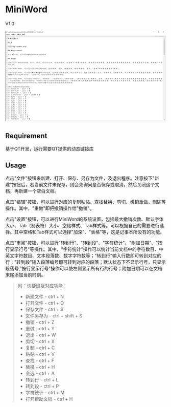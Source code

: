# MiniWord

V1.0

![](img/readme.png)

## Requirement

基于QT开发，运行需要QT提供的动态链接库

## Usage

点击"文件"按钮来新建、打开、保存、另存为文件，及退出程序。注意按下"新建"按钮后，若当前文件未保存，则会先询问是否保存或取消，然后关闭这个文档，再新建一个空白文档。

点击"编辑"按钮，可以进行对应的复制粘贴、查找替换、剪切、撤销重做、删除等操作。其中，"重做"即把撤销操作给"撤销"。

点击"设置"按钮，可以进行MiniWord的系统设置，包括最大撤销次数、默认字体大小、Tab（制表符）大小、空格样式、Tab样式等。可以根据自己的需要进行选择。其中空格和Tab样式可以选择"加深"、"表格"等，这是记事本所没有的功能。

点击"审阅"按钮，可以进行"转到行"、"转到段"、"字符统计"、"附加日期"、"按行显示行号"等操作。其中，"字符统计"操作可以统计当前文档中的字符数目、中英文字符数目、文本段落数、数字字符数等；"转到行"输入行数即可转到对应的行；"转到段"输入段落编号即可转到对应的段落；默认状态下不显示行号，只显示段落号,"按行显示行号"操作可以使左侧显示所有行的行号；附加日期可以在文档末尾添加当前时刻。

>附：快捷键及对应功能：
>- 新建文件 - ctrl + N
>- 打开文件 - ctrl + O
>- 保存文件 -  ctrl + S
>- 文件另存为 - ctrl + shift + S
>- 撤销 - ctrl + Z
>- 重做 - ctrl + Y
>- 退出 - ctrl + W
>- 剪切 - ctrl + X
>- 复制 - ctrl + C
>- 粘贴 - ctrl + V
>- 查找 - ctrl + F
>- 替换 - ctrl + H
>- 全选 - ctrl + A
>- 转到行 - ctrl + L
>- 转到段 - ctrl + P
>- 字符统计 - ctrl + M
>- 打开帮助文档 - ctrl + H